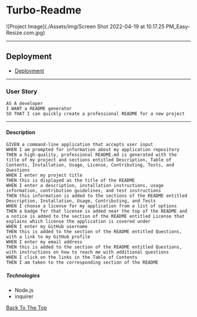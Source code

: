 # Turbo-Readme


![Project Image](./Assets/img/Screen Shot 2022-04-19 at 10.17.25 PM_Easy-Resize.com.jpg)


---

## Deployment

- [Deployment](https://drive.google.com/file/d/1wE6gQP2oK0atCPPF0XtoLGcyhDCJoxTF/view?usp=sharing)

---
### User Story

```
AS A developer
I WANT a README generator
SO THAT I can quickly create a professional README for a new project

```


---

#### Description

```
GIVEN a command-line application that accepts user input
WHEN I am prompted for information about my application repository
THEN a high-quality, professional README.md is generated with the title of my project and sections entitled Description, Table of Contents, Installation, Usage, License, Contributing, Tests, and Questions
WHEN I enter my project title
THEN this is displayed as the title of the README
WHEN I enter a description, installation instructions, usage information, contribution guidelines, and test instructions
THEN this information is added to the sections of the README entitled Description, Installation, Usage, Contributing, and Tests
WHEN I choose a license for my application from a list of options
THEN a badge for that license is added near the top of the README and a notice is added to the section of the README entitled License that explains which license the application is covered under
WHEN I enter my GitHub username
THEN this is added to the section of the README entitled Questions, with a link to my GitHub profile
WHEN I enter my email address
THEN this is added to the section of the README entitled Questions, with instructions on how to reach me with additional questions
WHEN I click on the links in the Table of Contents
THEN I am taken to the corresponding section of the README
```

##### Technologies

- Node.js
- inquirer

[Back To The Top](#read-me-template)